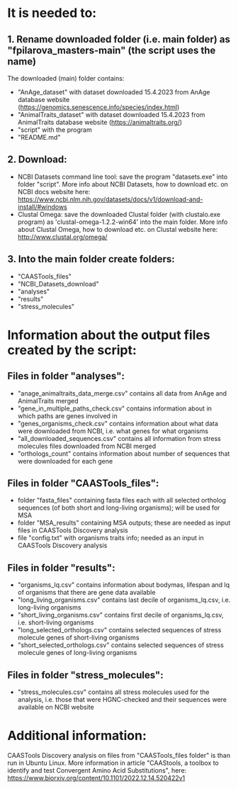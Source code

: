 # It is needed to:
## 1. Rename downloaded folder (i.e. main folder) as "fpilarova_masters-main" (the script uses the name)
The downloaded (main) folder contains: 
- "AnAge_dataset" with dataset downloaded 15.4.2023 from AnAge database website (https://genomics.senescence.info/species/index.html)
- "AnimalTraits_dataset" with dataset downloaded 15.4.2023 from AnimalTraits database website (https://animaltraits.org/)
- "script" with the program
- "README.md"


## 2. Download:

- NCBI Datasets command line tool: save the program "datasets.exe" into folder "script". More info about NCBI Datasets, how to download etc. on NCBI docs website here: https://www.ncbi.nlm.nih.gov/datasets/docs/v1/download-and-install/#windows
- Clustal Omega: save the downloaded Clustal folder (with clustalo.exe program) as 'clustal-omega-1.2.2-win64' into the main folder. More info about Clustal Omega, how to download etc. on Clustal website here: http://www.clustal.org/omega/

## 3. Into the main folder create folders: 

- "CAASTools_files"
- "NCBI_Datasets_download"
- "analyses"
- "results"
- "stress_molecules"

# Information about the output files created by the script:
## Files in folder "analyses":
- "anage_animaltraits_data_merge.csv" contains all data from AnAge and AnimalTraits merged
- "gene_in_multiple_paths_check.csv" contains information about in which paths are genes involved in
- "genes_organisms_check.csv" contains information about what data were downloaded from NCBI, i.e. what genes for what organisms
- "all_downloaded_sequences.csv" contains all information from stress molecules files downloaded from NCBI merged 
- "orthologs_count" contains information about number of sequences that were downloaded for each gene

## Files in folder "CAASTools_files":
- folder "fasta_files" containing fasta files each with all selected ortholog sequences (of both short and long-living organisms); will be used for MSA 
- folder "MSA_results" containing MSA outputs; these are needed as input files in CAASTools Discovery analysis
- file "config.txt" with organisms traits info; needed as an input in CAASTools Discovery analysis

## Files in folder "results": 
- "organisms_lq.csv" contains information about bodymas, lifespan and lq of organisms that there are gene data available
- "long_living_organisms.csv" contains last decile of organisms_lq.csv, i.e. long-living organisms
- "short_living_organisms.csv" contains first decile of organisms_lq.csv, i.e. short-living organisms
- "long_selected_orthologs.csv" contains selected sequences of stress molecule genes of short-living organisms
- "short_selected_orthologs.csv" contains selected sequences of stress molecule genes of long-living organisms

## Files in folder "stress_molecules":

- "stress_molecules.csv" contains all stress molecules used for the analysis, i.e. those that were HGNC-checked and their sequences were available on NCBI website 



# Additional information: 
CAASTools Discovery analysis on files from "CAASTools_files folder" is than run in Ubuntu Linux.
More information in article "CAAStools, a toolbox to identify and test Convergent Amino Acid Substitutions", here: https://www.biorxiv.org/content/10.1101/2022.12.14.520422v1 
